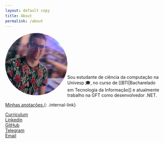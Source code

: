 ```yaml
---
layout: default copy
title: About
permalink: /about
---
```

<head>
    <script src="https://kit.fontawesome.com/2635e42ccc.js" crossorigin="anonymous"></script>
    <link rel="stylesheet" href="https://cdn.jsdelivr.net/gh/devicons/devicon@v2.15.1/devicon.min.css">
</head>

<div style="padding-botton: 30px;">
    <img src="/assets/photo-profile.jpg" style="border-radius: 50%;" width="200" align="left">
</div> <br><br><br><br><br><br><br>

Sou estudante de ciência da computação na Univesp 🎓, no curso de [[BTI|Bacharelado em Tecnologia da Informação]] e atualmente trabalho na GFT como desenvolvedor .NET. <br>

<i class="fa fa-archive" aria-hidden="true"></i> [Minhas anotações.](/MOC){: .internal-link} <br>

<!-- https://devicon.dev -->
<!-- https://fontawesome.com/v4/icons/ -->

<i class="fa fa-id-card" aria-hidden="true"></i> <a class="link-copyright" target="_blank" href="#">Curriculum</a> <br> <i class="fa fa-linkedin-square" aria-hidden="true"></i> <a class="link-copyright" target="_blank" href="https://www.linkedin.com/in/gio-bon/">Linkedin</a> <br> <i class="fa fa-github" aria-hidden="true"></i> <a class="link-copyright" target="_blank" href="https://github.com/gio-bon">GitHub</a> <br> <i class="fa fa-telegram" aria-hidden="true"></i> <a class="link-copyright" target="_blank" href="https://t.me/giobon">Telegram</a> <br> <i class="fa fa-envelope" aria-hidden="true"></i> <a class="link-copyright" target="_blank" href="mailto:injuriae@gmail.com?Subject: Visitei seu site, sou ...">Email</a>